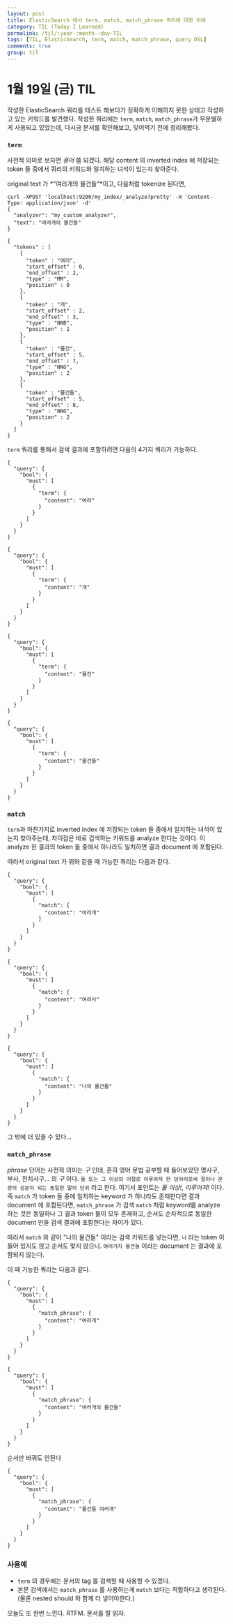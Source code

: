 ```yaml
---
layout: post
title: ElasticSearch 에서 term, match, match_phrase 쿼리에 대한 이해
category: TIL (Today I Learned)
permalink: /til/:year-:month-:day-TIL
tags: [TIL, ElasticSearch, term, match, match_phrase, query DSL]
comments: true
group: til
---
```


# 1월 19일 (금) TIL

작성한 ElasticSearch 쿼리를 테스트 해보다가 정확하게 이해하지 못한 상태고 작성하고 있는 키워드를 발견했다.
작성한 쿼리에는 `term`, `match`, `match_phrase`가 무분별하게 사용되고 있었는데, 다시금 문서를 확인해보고, 잊어먹기 전에 정리해봤다.

<!--more-->

### `term`

사전적 의미로 보자면 *용어* 쯤 되겠다. 해당 content 의 inverted index 에 저장되는 token 들 중에서 쿼리의 키워드와 일치하는 녀석이 있는지 찾아준다.

original text 가 *"여러개의 물건들"*이고, 다음처럼 tokenize 된다면,

```
curl -XPOST 'localhost:9200/my_index/_analyze?pretty' -H 'Content-Type: application/json' -d'
{
  "analyzer": "my_custom_analyzer",
  "text": "여러개의 물건들"
}

{
  "tokens" : [
    {
      "token" : "여러",
      "start_offset" : 0,
      "end_offset" : 2,
      "type" : "MM",
      "position" : 0
    },
    {
      "token" : "개",
      "start_offset" : 2,
      "end_offset" : 3,
      "type" : "NNB",
      "position" : 1
    },
    {
      "token" : "물건",
      "start_offset" : 5,
      "end_offset" : 7,
      "type" : "NNG",
      "position" : 2
    },
    {
      "token" : "물건들",
      "start_offset" : 5,
      "end_offset" : 8,
      "type" : "NNG",
      "position" : 2
    }
  ]
}
```

`term` 쿼리를 통해서 검색 결과에 포함하려면 다음의 4가지 쿼리가 가능하다.


```
{
  "query": {
    "bool": {
      "must": [
        {
          "term": {
            "content": "여러"
          }
        }
      ]
    }
  }
}
```

```
{
  "query": {
    "bool": {
      "must": [
        {
          "term": {
            "content": "개"
          }
        }
      ]
    }
  }
}
```

```
{
  "query": {
    "bool": {
      "must": [
        {
          "term": {
            "content": "물건"
          }
        }
      ]
    }
  }
}
```

```
{
  "query": {
    "bool": {
      "must": [
        {
          "term": {
            "content": "물건들"
          }
        }
      ]
    }
  }
}
```

### `match`

`term`과 마찬가지로 inverted index 에 저장되는 token 들 중에서 일치하는 녀석이 있는지 찾아주는데, 차이점은 바로 검색하는 키워드를 analyze 한다는 것이다.
이 analyze 한 결과의 token 들 중에서 하나라도 일치하면 결과 document 에 포함된다.

따라서 original text 가 위와 같을 때 가능한 쿼리는 다음과 같다.

```
{
  "query": {
    "bool": {
      "must": [
        {
          "match": {
            "content": "여러개"
          }
        }
      ]
    }
  }
}
```

```
{
  "query": {
    "bool": {
      "must": [
        {
          "match": {
            "content": "여러사"
          }
        }
      ]
    }
  }
}
```

```
{
  "query": {
    "bool": {
      "must": [
        {
          "match": {
            "content": "나의 물건들"
          }
        }
      ]
    }
  }
}
```

그 밖에 더 있을 수 있다...


### `match_phrase`

*phrase* 단어는 사전적 의미는 *구* 인데, 흔히 영어 문법 공부할 때 들어보았던 명사구, 부사, 전치사구... 의 *구* 이다.
`둘 또는 그 이상의 어절로 이루어져 한 덩어리로써 절이나 문장의 성분이 되는 동일한 말의 단위` 라고 한다. 여기서 포인트는 *둘 이상!*, *이루어져!* 이다.
즉 `match` 가 token 들 중에 일치하는 keyword 가 하나라도 존재한다면 결과 document 에 포함된다면,
`match_phrase` 가 검색 `match` 처럼 keyword를 analyze 하는 것은 동일하나 그 결과 token 들이 모두 존재하고,
순서도 순차적으로 동일한 document 만을 검색 결과에 포함한다는 차이가 있다.

따라서 `match` 와 같이 "나의 물건들" 이라는 검색 키워드를 넣는다면, `나` 라는 token 이 들어 있지도 않고 순서도 맞지 않으니. `여러가지 물건들` 이라는 document 는 결과에 포함되지 않는다.

이 때 가능한 쿼리는 다음과 같다.

```
{
  "query": {
    "bool": {
      "must": [
        {
          "match_phrase": {
            "content": "여러개"
          }
        }
      ]
    }
  }
}
```

```
{
  "query": {
    "bool": {
      "must": [
        {
          "match_phrase": {
            "content": "여러개의 물건들"
          }
        }
      ]
    }
  }
}
```

순서만 바꿔도 안된다

```
{
  "query": {
    "bool": {
      "must": [
        {
          "match_phrase": {
            "content": "물건들 여러개"
          }
        }
      ]
    }
  }
}
```

### 사용예

- `term` 의 경우에는 문서의 tag 를 검색할 때 사용할 수 있겠다.
- 본문 검색에서는 `match_phrase` 를 사용하는게 `match` 보다는 적합하다고 생각된다. (물론 nested should 와 함께 더 넣어야한다.)


오늘도 또 한번 느낀다. RTFM. 문서를 잘 읽자.
